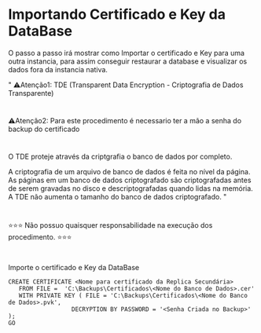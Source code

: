 # Importando Certificado e Key da DataBase


O passo a passo irá mostrar como Importar o certificado e Key para uma outra instancia, para assim conseguir restaurar a database e visualizar os dados fora da instancia nativa. 


" ⚠️Atenção1: TDE (Transparent Data Encryption - Criptografia de Dados Transparente)
#
  ⚠️Atenção2: Para este procedimento é necessario ter a mão a senha do backup do certificado
#
O TDE proteje através da criptgrafia o banco de dados por completo.

A criptografia de um arquivo de banco de dados é feita no nível da página. As páginas em um banco de dados criptografado são criptografadas antes de serem gravadas no disco e descriptografadas quando lidas na memória. A TDE não aumenta o tamanho do banco de dados criptografado. "

#
 ⭐⭐⭐ Não possuo quaisquer responsabilidade na execução dos procedimento. ⭐⭐⭐

#

Importe o certificado e Key da DataBase

    CREATE CERTIFICATE <Nome para certificado da Replica Secundária>
       FROM FILE =  'C:\Backups\Certificados\<Nome do Banco de Dados>.cer'
       WITH PRIVATE KEY ( FILE = 'C:\Backups\Certificados\<Nome do Banco de Dados>.pvk', 
                      DECRYPTION BY PASSWORD = '<Senha Criada no Backup>' );
    GO


#
🖥️ Acesse o Blog e veja o passo a passo: https://acesso8.blogspot.com/

#
⭐Referencia:

"Criptografia de Dados Transparente (TDE)"

    https://docs.microsoft.com/pt-br/sql/relational-databases/security/encryption/transparent-data-encryption?view=sql-server-ver15

